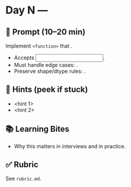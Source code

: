# Day N — <Topic>

## 🎯 Prompt (10–20 min)
Implement `<function>` that <what it should do>.

- Accepts <input types>.
- Must handle edge cases: <list>.
- Preserve shape/dtype rules: <rules>.

## 🧠 Hints (peek if stuck)
- <hint 1>
- <hint 2>

## 📚 Learning Bites
- Why this matters in interviews and in practice.

## ✅ Rubric
See `rubric.md`.
